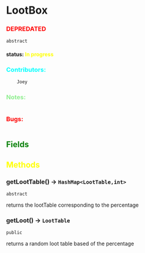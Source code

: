 # LootBox
### <span style="color:red;">DEPREDATED</span>

`abstract`

#### status: <span style="color:yellow;">In progress</span>
### <span style="color:cyan;">Contributors:</span>
<!--put your names here between the ``` if you worked on it, and put what you did-->
```diff
    Joey 
```
### <span style="color:lightgreen;">Notes:</span>
```diff

```
### <span style="color:red;">Bugs:</span>
```diff
```
## <span style="color:green;">Fields</span>


## <span style="color:yellow;">Methods</span>

### getLootTable() -> `HashMap<LootTable,int>`
`abstract`

returns the lootTable corresponding to the percentage

### getLoot() -> `LootTable`
`public`

returns a random loot table based of the percentage


